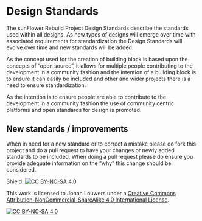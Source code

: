 # Design Standards
The sunFlower Rebuild Project Design Standards describe the standards used within all designs. As new types of designs will emerge over time with associated requirements for standardization the Design Standards will evolve over time and new standards will be added.

As the concept used for the creation of building block is based upon the concepts of “open source”, it allows for multiple people contributing to the development in a community fashion and the intention of a building block is to ensure it can easily be included and other and wider projects there is a need to ensure standardization. 

As the intention is to ensure people are able to contribute to the development in a community fashion the use of community centric platforms and open standards for design is promoted. 


## New standards / improvements
When in need for a new standard or to correct a mistake please do fork this project and do a pull request to have your changes or newly added standards to be included. When doing a pull request please do ensure you provide adequate information on the “why” this change should be considered.

Shield: [![CC BY-NC-SA 4.0][cc-by-nc-sa-shield]][cc-by-nc-sa]

This work is licensed to Johan Louwers under a
[Creative Commons Attribution-NonCommercial-ShareAlike 4.0 International License][cc-by-nc-sa].

[![CC BY-NC-SA 4.0][cc-by-nc-sa-image]][cc-by-nc-sa]

[cc-by-nc-sa]: http://creativecommons.org/licenses/by-nc-sa/4.0/
[cc-by-nc-sa-image]: https://licensebuttons.net/l/by-nc-sa/4.0/88x31.png
[cc-by-nc-sa-shield]: https://img.shields.io/badge/License-CC%20BY--NC--SA%204.0-lightgrey.svg
